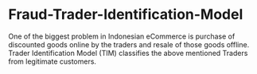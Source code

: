 # Fraud-Trader-Identification-Model
One of the biggest problem in Indonesian eCommerce is purchase of discounted goods online by the traders and resale of those goods offline. Trader Identification Model (TIM) classifies the above mentioned Traders from legitimate customers.
